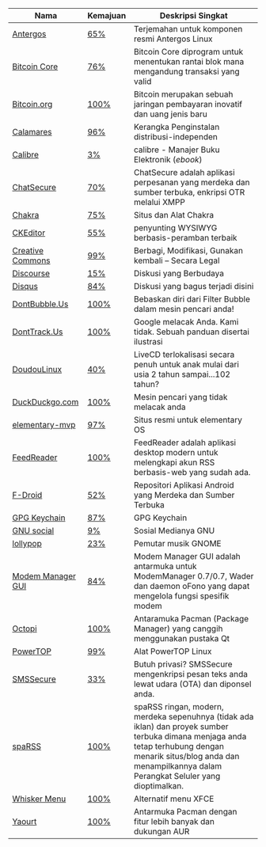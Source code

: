 | Nama | Kemajuan | Deskripsi Singkat|
| --- | :--- | --- |
| [Antergos](https://antergos.com/) | [65%](https://www.transifex.com/faidoc/antergos/) | Terjemahan untuk komponen resmi Antergos Linux |
| [Bitcoin Core](https://www.transifex.com/bitcoin/bitcoin/) | [76%](https://www.transifex.com/bitcoin/bitcoin/) | Bitcoin Core diprogram untuk menentukan rantai blok mana mengandung transaksi yang valid |
| [Bitcoin.org](http://bitcoin.org/) | [100%](https://www.transifex.com/bitcoinorg/bitcoinorg/) | Bitcoin merupakan sebuah jaringan pembayaran inovatif dan uang jenis baru |
| [Calamares](https://calamares.io/) | [96%](https://www.transifex.com/calamares/calamares/) | Kerangka Penginstalan distribusi-independen |
| [Calibre](http://calibre-ebook.com/) | [3%](https://www.transifex.com/calibre/calibre/) | calibre - Manajer Buku Elektronik (*ebook*) |
| [ChatSecure](https://chatsecure.org/) | [70%](https://www.transifex.com/chrisballinger/chatsecure/) | ChatSecure adalah aplikasi perpesanan yang merdeka dan sumber terbuka, enkripsi OTR melalui XMPP |
| [Chakra](http://chakraos.org/) | [75%](https://www.transifex.com/gallaecio/chakra/) | Situs dan Alat Chakra |
| [CKEditor](http://ckeditor.com/) | [55%](https://www.transifex.com/ckeditor/ckeditor/) | penyunting WYSIWYG berbasis-peramban terbaik |
| [Creative Commons](http://creativecommons.org/) | [99%](https://www.transifex.com/nkinkade/CC/) | Berbagi, Modifikasi, Gunakan kembali – Secara Legal |
| [Discourse](http://www.discourse.org/) | [15%](https://www.transifex.com/discourse/discourse-org/) | Diskusi yang Berbudaya |
| [Disqus](https://disqus.com/) | [84%](https://www.transifex.com/disqus/disqus/) | Diskusi yang bagus terjadi disini |
| [DontBubble.Us](http://dontbubble.us/) | [100%](https://duck.co/translate) | Bebaskan diri dari Filter Bubble dalam mesin pencari anda! |
| [DontTrack.Us](http://donttrack.us/) | [100%](https://duck.co/translate) | Google melacak Anda. Kami tidak. Sebuah panduan disertai ilustrasi |
| [DoudouLinux](http://www.doudoulinux.org/web/english/index.html) | [40%](https://www.transifex.com/jmphilippe/doudoulinux/) | LiveCD terlokalisasi secara penuh untuk anak mulai dari usia 2 tahun sampai...102 tahun? |
| [DuckDuckgo.com](https://duckduckgo.com) | [100%](https://duck.co/translate) | Mesin pencari yang tidak melacak anda |
| [elementary-mvp](http://elementary.io/) | [97%](https://www.transifex.com/elementary/elementary-mvp/) | Situs resmi untuk elementary OS |
| [FeedReader](https://github.com/jangernert/FeedReader) | [100%](https://www.transifex.com/dev-feedreader/feedreader/) | FeedReader adalah aplikasi desktop modern untuk melengkapi akun RSS berbasis-web yang sudah ada. |
| [F-Droid](https://f-droid.org/) | [52%](https://hosted.weblate.org/projects/f-droid/f-droid/id/) | Repositori Aplikasi Android yang Merdeka dan Sumber Terbuka  |
| [GPG Keychain](https://gpgtools.org/) | [87%]() | GPG Keychain |
| [GNU social](http://gnu.io/social/) | [9%](https://www.transifex.com/gnu-social/gnu-social/) | Sosial Medianya GNU |
| [lollypop](https://www.transifex.com/gnumdk/lollypop/) | [23%](https://www.transifex.com/gnumdk/lollypop/) | Pemutar musik GNOME |
| [Modem Manager GUI](http://linuxonly.ru/cms/page.php?7) | [84%](https://www.transifex.com/ethereal/modem-manager-gui/) | Modem Manager GUI adalah antarmuka untuk ModemManager 0.7/0.7, Wader dan daemon oFono yang dapat mengelola fungsi spesifik modem |
| [Octopi](https://octopiproject.wordpress.com/) | [100%](https://www.transifex.com/arnt/octopi/) | Antaramuka Pacman (Package Manager) yang canggih menggunakan pustaka Qt |
| [PowerTOP](https://github.com/fenrus75/powertop) | [99%](https://www.transifex.com/ceferron/PowerTOP/) | Alat PowerTOP Linux |
| [SMSSecure](https://smssecure.org/) | [33%](https://www.transifex.com/smssecure/smssecure/) | Butuh privasi? SMSSecure mengenkripsi pesan teks anda lewat udara (OTA) dan diponsel anda. |
| [spaRSS](https://github.com/Etuldan/spaRSS) | [100%](https://hosted.weblate.org/projects/sparss/strings/id/) | spaRSS ringan, modern, merdeka sepenuhnya (tidak ada iklan) dan proyek sumber terbuka dimana menjaga anda tetap terhubung dengan menarik situs/blog anda dan menampilkannya dalam Perangkat Seluler yang dioptimalkan. |
| [Whisker Menu](http://gottcode.org/xfce4-whiskermenu-plugin/) | [100%](https://www.transifex.com/gottcode/xfce4-whiskermenu-plugin/) | Alternatif menu XFCE |
| [Yaourt](https://archlinux.fr/yaourt-en) | [100%](https://www.transifex.com/archlinuxfr/yaourt/) | Antarmuka Pacman dengan fitur lebih banyak dan dukungan AUR |

